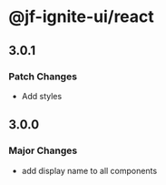 # @jf-ignite-ui/react

## 3.0.1

### Patch Changes

- Add styles

## 3.0.0

### Major Changes

- add display name to all components
